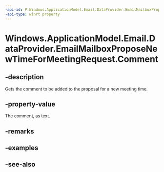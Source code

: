 ```yaml
---
-api-id: P:Windows.ApplicationModel.Email.DataProvider.EmailMailboxProposeNewTimeForMeetingRequest.Comment
-api-type: winrt property
---
```


<!-- Property syntax
public string Comment { get; }
-->

# Windows.ApplicationModel.Email.DataProvider.EmailMailboxProposeNewTimeForMeetingRequest.Comment

## -description
Gets the comment to be added to the proposal for a new meeting time.

## -property-value
The comment, as text.

## -remarks

## -examples

## -see-also

